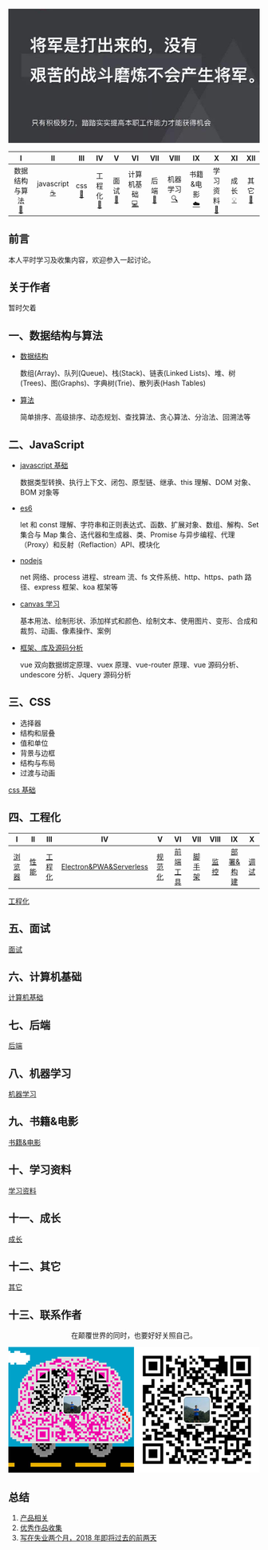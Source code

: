 ![image](./img/timg.jpg)
<br>

|                      I                      |                 II                  |          III          |             IV              |           V            |                 VI                 |           VII           |              VIII               |                IX                |               X                |            XI             |           XII            |
| :-----------------------------------------: | :---------------------------------: | :-------------------: | :-------------------------: | :--------------------: | :--------------------------------: | :---------------------: | :-----------------------------: | :------------------------------: | :----------------------------: | :-----------------------: | :----------------------: |
| 数据结构与算法<br />[📝](#一数据结构与算法) | javascript<br/>[☕️](#二JavaScript) | css<br />[🐍](#三css) | 工程化<br />[🔗](#四工程化) | 面试<br/>[💾](#五面试) | 计算机基础<br/>[💻](#六计算机基础) | 后端<br />[📖](#七后端) | 机器学习<br/> [🔍](#八机器学习) | 书籍&电影<br/>[☁️](#九书籍&电影) | 学习资料<br/>[📃](#十学习资料) | 成长<br />[💡](#十一成长) | 其它<br/>[🔨](#十二其它) |

## 前言

本人平时学习及收集内容，欢迎参入一起讨论。

## 关于作者

暂时欠着

## 一、数据结构与算法

- [数据结构](https://github.com/cs-learning-record/algorithm)

  数组(Array)、队列(Queue)、栈(Stack)、链表(Linked Lists)、堆、树(Trees)、图(Graphs)、字典树(Trie)、散列表(Hash Tables)

- [算法](https://github.com/cs-learning-record/algorithm)

  简单排序、高级排序、动态规划、查找算法、贪心算法、分治法、回溯法等

## 二、JavaScript

- [javascript 基础](https://github.com/cs-learning-record/javascript/blob/master/javascript.md)

  数据类型转换、执行上下文、闭包、原型链、继承、this 理解、DOM 对象、BOM 对象等

- [es6](https://github.com/cs-learning-record/javascript/blob/master/es6.md)

  let 和 const 理解、字符串和正则表达式、函数、扩展对象、数组、解构、Set 集合与 Map 集合、迭代器和生成器、类、Promise 与异步编程、代理（Proxy）和反射（Reflaction）API、模块化

- [nodejs](https://github.com/cs-learning-record/javascript/blob/master/nodejs.md)

  net 网络、process 进程、stream 流、fs 文件系统、http、https、path 路径、express 框架、koa 框架等

- [canvas 学习](https://github.com/cs-learning-record/javascript/blob/master/canvas.md)

  基本用法、绘制形状、添加样式和颜色、绘制文本、使用图片、变形、合成和裁剪、动画、像素操作、案例

- [框架、库及源码分析](https://github.com/cs-learning-record/javascript/blob/master/vue.md)

  vue 双向数据绑定原理、vuex 原理、vue-router 原理、vue 源码分析、undescore 分析、Jquery 源码分析

## 三、CSS

- 选择器
- 结构和层叠
- 值和单位
- 背景与边框
- 结构与布局
- 过渡与动画

[css 基础](https://github.com/overnewfe/css)

## 四、工程化

|                                                     I                                                     |                                               II                                               |                                                    III                                                    |                                                          IV                                                          |                                                     V                                                     |                                                          VI                                                          |                                                    VII                                                    |                                              VIII                                              |                                                          IX                                                           |                                               X                                                |
| :-------------------------------------------------------------------------------------------------------: | :--------------------------------------------------------------------------------------------: | :-------------------------------------------------------------------------------------------------------: | :------------------------------------------------------------------------------------------------------------------: | :-------------------------------------------------------------------------------------------------------: | :------------------------------------------------------------------------------------------------------------------: | :-------------------------------------------------------------------------------------------------------: | :--------------------------------------------------------------------------------------------: | :-------------------------------------------------------------------------------------------------------------------: | :--------------------------------------------------------------------------------------------: |
| [浏览器](https://github.com/cs-learning-record/engineering-practice#%E4%B8%80%E6%B5%8F%E8%A7%88%E5%99%A8) | [性能](https://github.com/cs-learning-record/engineering-practice#%E4%BA%8C%E6%80%A7%E8%83%BD) | [工程化](https://github.com/cs-learning-record/engineering-practice#%E4%B8%89%E5%B7%A5%E7%A8%8B%E5%8C%96) | [Electron&PWA&Serverless](https://github.com/cs-learning-record/engineering-practice#%E5%9B%9Belectronpwaserverless) | [规范化](https://github.com/cs-learning-record/engineering-practice#%E4%BA%94%E8%A7%84%E8%8C%83%E5%8C%96) | [前端工具](https://github.com/cs-learning-record/engineering-practice#%E5%85%AD%E5%89%8D%E7%AB%AF%E5%B7%A5%E5%85%B7) | [脚手架](https://github.com/cs-learning-record/engineering-practice#%E4%B8%83%E8%84%9A%E6%89%8B%E6%9E%B6) | [监控](https://github.com/cs-learning-record/engineering-practice#%E5%85%AB%E7%9B%91%E6%8E%A7) | [部署&构建](https://github.com/cs-learning-record/engineering-practice#%E4%B9%9D%E9%83%A8%E7%BD%B2%E6%9E%84%E5%BB%BA) | [调试](https://github.com/cs-learning-record/engineering-practice#%E5%8D%81%E8%B0%83%E8%AF%95) |

[工程化](https://github.com/overnewfe/engineering-practice)

## 五、面试

[面试](https://github.com/cs-learning-record/interview-question)

## 六、计算机基础

[计算机基础](https://github.com/overnewfe/cs)

## 七、后端

[后端](https://github.com/cs-learning-record/backend)

## 八、机器学习

[机器学习](https://github.com/overnewfe/AI)

## 九、书籍&电影

[书籍&电影](https://github.com/overnewfe/book)

## 十、学习资料

[学习资料](https://github.com/overnewfe/learning-materials)

## 十一、成长

[成长](https://github.com/overnewfe/growing-up)

## 十二、其它

[其它](https://github.com/overnewfe/other)

## 十三、联系作者

<div align="center">
    <p>
        在颠覆世界的同时，也要好好关照自己。
    </p>
    <img src="./img/contact.png" />
</div>

## 总结

1.  [产品相关](https://github.com/ftTony/blog/tree/master/%E4%BA%A7%E5%93%81%E7%9B%B8%E5%85%B3)
2.  [优秀作品收集](https://github.com/ftTony/blog/tree/master/%E4%BC%98%E7%A7%80%E4%BD%9C%E5%93%81%E6%94%B6%E9%9B%86)
3.  [写在失业两个月，2018 年即将过去的前两天](https://github.com/ftTony/blog/issues/17)
